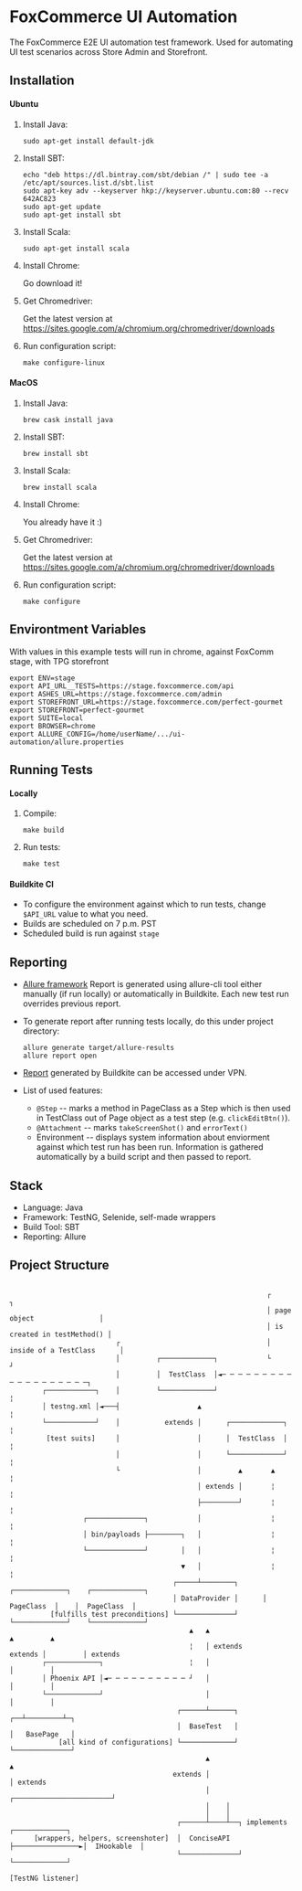 # FoxCommerce UI Automation

The FoxCommerce E2E UI automation test framework. Used for automating UI test scenarios across Store Admin and Storefront.

## Installation

#### Ubuntu
1. Install Java:

	```
	sudo apt-get install default-jdk
	```

2. Install SBT:

	```
	echo "deb https://dl.bintray.com/sbt/debian /" | sudo tee -a /etc/apt/sources.list.d/sbt.list
	sudo apt-key adv --keyserver hkp://keyserver.ubuntu.com:80 --recv 642AC823
	sudo apt-get update
	sudo apt-get install sbt
	```

3. Install Scala:

	```
	sudo apt-get install scala
	```

4. Install Chrome:

	Go download it!

5. Get Chromedriver:

	Get the latest version at https://sites.google.com/a/chromium.org/chromedriver/downloads

6. Run configuration script:

	```
	make configure-linux
	```

#### MacOS
1. Install Java:

	```
	brew cask install java
	```

2. Install SBT:

	```
	brew install sbt
	```

3. Install Scala:

	```
	brew install scala
	```

4. Install Chrome:

	You already have it :)

5. Get Chromedriver:

	Get the latest version at https://sites.google.com/a/chromium.org/chromedriver/downloads

6. Run configuration script:

	```
	make configure
	```


## Environtment Variables

With values in this example tests will run in chrome, against FoxComm stage, with TPG storefront

```
export ENV=stage
export API_URL__TESTS=https://stage.foxcommerce.com/api
export ASHES_URL=https://stage.foxcommerce.com/admin
export STOREFRONT_URL=https://stage.foxcommerce.com/perfect-gourmet
export STOREFRONT=perfect-gourmet
export SUITE=local
export BROWSER=chrome
export ALLURE_CONFIG=/home/userName/.../ui-automation/allure.properties
```

## Running Tests

#### Locally

1. Compile:

	```
	make build
	```

2. Run tests:

	```
	make test
	```

#### Buildkite CI
* To configure the environment against which to run tests, change `$API_URL` value to what you need.
* Builds are scheduled on 7 p.m. PST
* Scheduled build is run against `stage`

## Reporting

* [Allure framework](https://github.com/allure-framework/allure1/wiki)
    Report is generated using allure-cli tool either manually (if run locally) or automatically in Buildkite.
    Each new test run overrides previous report.
* To generate report after running tests locally, do this under project directory:

	```
	allure generate target/allure-results
	allure report open
	```

* [Report](http://10.240.0.32:8080/) generated by Buildkite can be accessed under VPN.
* List of used features:
  * `@Step` -- marks a method in PageClass as a Step which is then used in TestClass out of Page object as a test step (e.g. `clickEditBtn()`).
  * `@Attachment` -- marks `takeScreenShot()` and `errorText()`
  * Environment -- displays system information about enviorment against which test run has been run. Information is gathered automatically by a build script and then passed to report.

## Stack

* Language: Java
* Framework: TestNG, Selenide, self-made wrappers
* Build Tool: SBT
* Reporting: Allure

## Project Structure


```

                                                               ┌                            ┐
                                                               │ page object                │
                                                               │ is created in testMethod() │
                          ┌                                    │ inside of a TestClass      │
                          │         ┌─────────────┐            └                            ┘
                          │         │  TestClass  │◄─ ─ ─ ─ ─ ─ ─ ─ ─ ─ ─ ─ ─ ─ ─ ─ ─ ─ ─┐
        ┌────────────┐    │         └─────────────┘                                      ¦
        │ testng.xml │◄───┤                   ▲                                          ¦
        └────────────┘    │           extends │      ┌─────────────┐                     ¦
         [test suits]     │                   │      │  TestClass  │                     ¦
                          │                   │      └─────────────┘                     ¦
                          └                   │         ▲       ▲                        ¦
                                              │ extends │       ¦                        ¦
                                              ├─────────┘       ¦                        ¦
                  ┌──────────────┐            │                 ¦                        ¦
                  │ bin/payloads ├────────┐   │                 ¦                        ¦
                  └──────────────┘        │   │                 ¦                        ¦
                                          ▼   │                 ¦                        ¦
                                        ┌─────┴────────┐      ┌─────────────┐    ┌─────────────┐
                                        │ DataProvider │      │  PageClass  │    │  PageClass  │
          [fulfills test preconditions] └──────────────┘      └─────────────┘    └─────────────┘
                                            ▲   ▲                        ▲         ▲
                                            ¦   │ extends        extends │         │ extends
        ┌─────────────┐                     ¦   │                        │         │
        │ Phoenix API │◄─ ─ ─ ─ ─ ─ ─ ─ ─ ─ ┘   │                        │         │
        └─────────────┘                         │                        │         │
                                         ┌──────┴──────┐              ┌──┴─────────┴─┐
                                         │  BaseTest   │              │   BasePage   │
            [all kind of configurations] └─────────────┘              └──────────────┘
                                                ▲                             ▲
                                        extends │                             │ extends
                                                │    ┌────────────────────────┘
                                                │    │
                                                │    │
                                         ┌──────┴────┴──┐ implements      ┌─────────────┐
      [wrappers, helpers, screenshoter]  │  ConciseAPI  ├────────────────►│  IHookable  │
                                         └──────────────┘                 └─────────────┘
                                                                         [TestNG listener]


```
